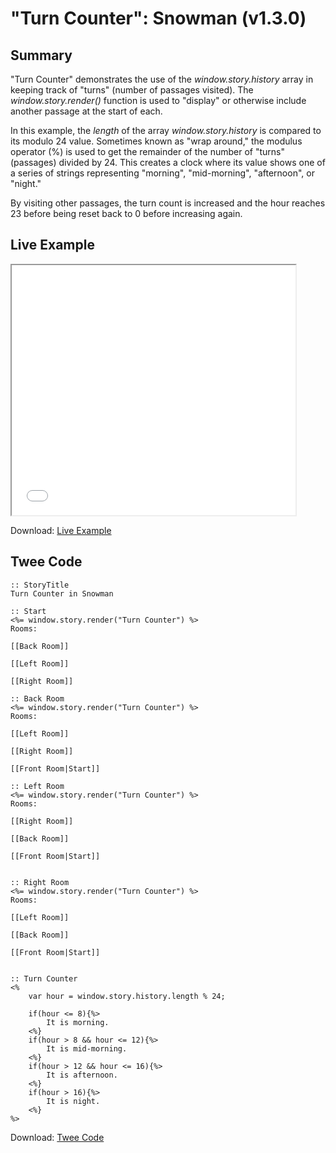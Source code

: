 # "Turn Counter": Snowman (v1.3.0)

## Summary

"Turn Counter" demonstrates the use of the *window.story.history* array in keeping track of "turns" (number of passages visited). The *window.story.render()* function is used to "display" or otherwise include another passage at the start of each.

In this example, the *length* of the array *window.story.history* is compared to its modulo 24 value. Sometimes known as "wrap around," the modulus operator (%) is used to get the remainder of the number of "turns" (passages) divided by 24. This creates a clock where its value shows one of a series of strings representing "morning", "mid-morning", "afternoon", or "night."

By visiting other passages, the turn count is increased and the hour reaches 23 before being reset back to 0 before increasing again.

## Live Example

<section>
<iframe src="snowman_turncounter_example.html" height=400 width=90%></iframe>


Download: <a href="snowman_turncounter_example.html" target="_blank">Live Example</a>
</section>

## Twee Code

```
:: StoryTitle
Turn Counter in Snowman

:: Start
<%=	window.story.render("Turn Counter") %>
Rooms:

[[Back Room]]

[[Left Room]]

[[Right Room]]

:: Back Room
<%=	window.story.render("Turn Counter") %>
Rooms:

[[Left Room]]

[[Right Room]]

[[Front Room|Start]]

:: Left Room
<%=	window.story.render("Turn Counter") %>
Rooms:

[[Right Room]]

[[Back Room]]

[[Front Room|Start]]


:: Right Room
<%=	window.story.render("Turn Counter") %>
Rooms:

[[Left Room]]

[[Back Room]]

[[Front Room|Start]]


:: Turn Counter
<%
	var hour = window.story.history.length % 24;

	if(hour <= 8){%>
		It is morning.
	<%}
	if(hour > 8 && hour <= 12){%>
		It is mid-morning.
	<%}
	if(hour > 12 && hour <= 16){%>
		It is afternoon.
	<%}
	if(hour > 16){%>
		It is night.
	<%}
%>

```

Download: <a href="snowman_turncounter_twee.txt" target="_blank">Twee Code</a>
